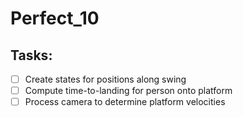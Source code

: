 # Perfect_10

## Tasks:

- [ ] Create states for positions along swing
- [ ] Compute time-to-landing for person onto platform
- [ ] Process camera to determine platform velocities
